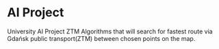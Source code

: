 # AI Project
University AI Project ZTM
Algorithms that will search for fastest route via Gdańsk public transport(ZTM) between chosen points on the map.
